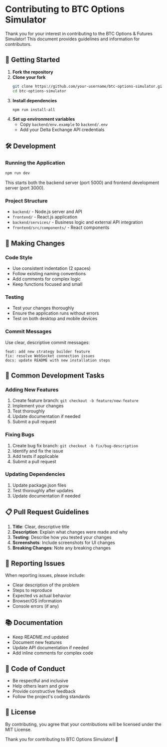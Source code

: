 # Contributing to BTC Options Simulator

Thank you for your interest in contributing to the BTC Options & Futures Simulator! This document provides guidelines and information for contributors.

## 🚀 Getting Started

1. **Fork the repository**
2. **Clone your fork**
   ```bash
   git clone https://github.com/your-username/btc-options-simulator.git
   cd btc-options-simulator
   ```
3. **Install dependencies**
   ```bash
   npm run install-all
   ```
4. **Set up environment variables**
   - Copy `backend/env.example` to `backend/.env`
   - Add your Delta Exchange API credentials

## 🛠️ Development

### Running the Application
```bash
npm run dev
```

This starts both the backend server (port 5000) and frontend development server (port 3000).

### Project Structure
- `backend/` - Node.js server and API
- `frontend/` - React.js application
- `backend/services/` - Business logic and external API integration
- `frontend/src/components/` - React components

## 📝 Making Changes

### Code Style
- Use consistent indentation (2 spaces)
- Follow existing naming conventions
- Add comments for complex logic
- Keep functions focused and small

### Testing
- Test your changes thoroughly
- Ensure the application runs without errors
- Test on both desktop and mobile devices

### Commit Messages
Use clear, descriptive commit messages:
```
feat: add new strategy builder feature
fix: resolve WebSocket connection issues
docs: update README with new installation steps
```

## 🔧 Common Development Tasks

### Adding New Features
1. Create feature branch: `git checkout -b feature/new-feature`
2. Implement your changes
3. Test thoroughly
4. Update documentation if needed
5. Submit a pull request

### Fixing Bugs
1. Create bug fix branch: `git checkout -b fix/bug-description`
2. Identify and fix the issue
3. Add tests if applicable
4. Submit a pull request

### Updating Dependencies
1. Update package.json files
2. Test thoroughly after updates
3. Update documentation if needed

## 📋 Pull Request Guidelines

1. **Title**: Clear, descriptive title
2. **Description**: Explain what changes were made and why
3. **Testing**: Describe how you tested your changes
4. **Screenshots**: Include screenshots for UI changes
5. **Breaking Changes**: Note any breaking changes

## 🐛 Reporting Issues

When reporting issues, please include:
- Clear description of the problem
- Steps to reproduce
- Expected vs actual behavior
- Browser/OS information
- Console errors (if any)

## 📚 Documentation

- Keep README.md updated
- Document new features
- Update API documentation if needed
- Add inline comments for complex code

## 🤝 Code of Conduct

- Be respectful and inclusive
- Help others learn and grow
- Provide constructive feedback
- Follow the project's coding standards

## 📄 License

By contributing, you agree that your contributions will be licensed under the MIT License.

Thank you for contributing to BTC Options Simulator! 🎉
